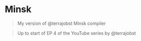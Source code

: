 # Minsk

> My version of @terrajobst Minsk compiler

> Up to start of EP 4 of the YouTube series by @terrajobst